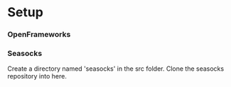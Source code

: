 # Setup
### OpenFrameworks
### Seasocks
Create a directory named 'seasocks' in the src folder. Clone the seasocks repository into here.
